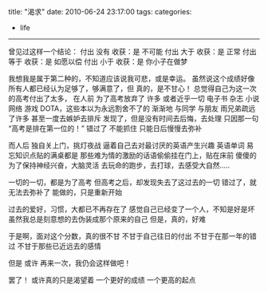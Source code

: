 title: "渴求"
date: 2010-06-24 23:17:00
tags:
categories:
- life

---

曾见过这样一个结论：
付出 没有 收获：是 不可能
付出 大于 收获：是 正常
付出 等于 收获：是 如愿以偿
付出 小于 收获：是 你小子在做梦
<!-- more -->
我想我是属于第二种的，不知道应该说我可悲，或是幸运。
虽然说这个成绩好像所有人都已经认为足够了，够满意了，但 真的，是不甘心！
总觉得自己为这一次的高考付出了太多，
在人前
为了高考放弃了 许多 或者近乎一切
电子书 杂志 小说 网络 游戏 DOTA，这些本以为永远割舍不了的
渐渐地 与同学 与朋友 雨兄弟疏远了许多
甚至一度去嫉妒去排斥
发现了，但是没有时间去后悔，去处理
只因那一句 “高考是排在第一位的！”
错过了
不能抓住
只能日后慢慢去弥补

而人后
独自关上门，挑灯夜战
逼着自己去对最讨厌的英语产生兴趣
英语单词 易忘知识点贴的满桌都是
那些难为情的激励的话语偷偷挂在门上，贴在床前
傻傻的
为了保持神经兴奋，大脑灵活
去玩命的跑步，去打球，去感受大自然.....

一切的一切，都是为了高考
但高考之后，却发现失去了这过去的一切
错过了，就无法去弥补了
能做的，只是重新开始

过去的爱好，习惯，大都已不再存在了
感觉自己已经变了一个人，不知是好是坏
虽然我总是刻意想的去伪装成那个原来的自己
但是，真的，好难

于是啊，面对这个分数，真的很不甘
不甘于自己往日的付出
不甘于在那一年的错过
不甘于那些已近远去的感情

但是 或许
再来一次，我仍会这样做吧！

罢了！
或许真的只是渴望着
一个更好的成绩
一个更高的起点